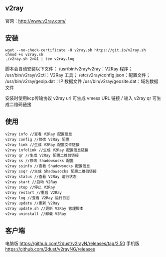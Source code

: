 ## v2ray
官网：http://www.v2ray.com/
## 安装
```shell
wget --no-check-certificate -O v2ray.sh https://git.io/v2ray.sh
chmod +x v2ray.sh 
./v2ray.sh 2>&1 | tee v2ray.log
```
脚本会自动安装以下文件：
/usr/bin/v2ray/v2ray：V2Ray 程序；
/usr/bin/v2ray/v2ctl：V2Ray 工具；
/etc/v2ray/config.json：配置文件；
/usr/bin/v2ray/geoip.dat：IP 数据文件
/usr/bin/v2ray/geosite.dat：域名数据文件

安装时使用kcp传输协议
v2ray url 可生成 vmess URL 链接 / 输入 v2ray qr 可生成二维码链接
## 使用
```shell
v2ray info //查看 V2Ray 配置信息
v2ray config //修改 V2Ray 配置
v2ray link //生成 V2Ray 配置文件链接
v2ray infolink //生成 V2Ray 配置信息链接
v2ray qr //生成 V2Ray 配置二维码链接
v2ray ss //修改 Shadowsocks 配置
v2ray ssinfo //查看 Shadowsocks 配置信息
v2ray ssqr //生成 Shadowsocks 配置二维码链接
v2ray status //查看 V2Ray 运行状态
v2ray start //启动 V2Ray
v2ray stop //停止 V2Ray
v2ray restart //重启 V2Ray
v2ray log //查看 V2Ray 运行日志
v2ray update //更新 V2Ray
v2ray update.sh //更新 V2Ray 管理脚本
v2ray uninstall //卸载 V2Ray

```
## 客户端
电脑版
https://github.com/2dust/v2rayN/releases/tag/2.50
手机版
https://github.com/2dust/v2rayNG/releases
